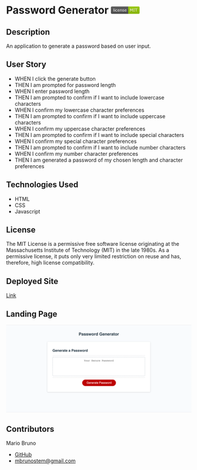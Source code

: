 # Password Generator ![License](./assets/LicenseMIT.png)

## Description
An application to generate a password based on user input.

## User Story
- WHEN I click the generate button
- THEN I am prompted for password length
- WHEN I enter password length
- THEN I am prompted to confirm if I want to include lowercase characters
- WHEN I confirm my lowercase character preferences
- THEN I am prompted to confirm if I want to include uppercase characters
- WHEN I confirm my uppercase character preferences
- THEN I am prompted to confirm if I want to include special characters
- WHEN I confirm my special character preferences
- THEN I am prompted to confirm if I want to include number characters
- WHEN I confirm my number character preferences
- THEN I am generated a password of my chosen length and character preferences

## Technologies Used
- HTML
- CSS
- Javascript

## License
The MIT License is a permissive free software license originating at the Massachusetts Institute of Technology (MIT) in the late 1980s. As a permissive license, it puts only very limited restriction on reuse and has, therefore, high license compatibility.

## Deployed Site
[Link](https://mbrunostem.github.io/password-generator/)

## Landing Page
![Deployed site landing page](./assets/landing-page.png)

## Contributors
Mario Bruno
* [GitHub](https://github.com/MBrunoStem)
* mbrunostem@gmail.com